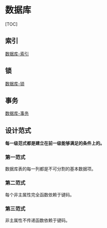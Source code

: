 # 数据库

[TOC]

## 索引

[数据库-索引](数据库-索引.md)

## 锁

[数据库-锁](数据库-锁.md)

## 事务

[数据库-事务](数据库-事务.md)

## 设计范式

**每一级范式都是建立在前一级能够满足的条件上的。**

### 第一范式

数据库表的每一列都是不可分割的基本数据项。

### 第二范式

每个非主属性完全函数依赖于键码。

### 第三范式

非主属性不传递函数依赖于键码。
